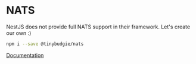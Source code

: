 # NATS

NestJS does not provide full NATS support in their framework. Let's create our own :)

```bash
npm i --save @tinybudgie/nats
```

[Documentation](https://tinybudgie.github.io/docs/workspace/techniques/nats)

